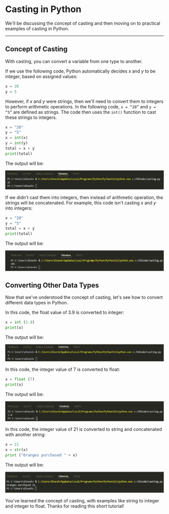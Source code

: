 # Casting in Python
We'll be discussing the concept of casting and then moving on to practical examples of casting in Python.

---

## Concept of Casting
With casting, you can convert a variable from one type to another.

If we use the following code, Python automatically decides *x* and *y* to be integer, based on assigned values:

```python
x = 20
y = 5
```

However, if *x* and *y* were strings, then we'll need to convert them to integers to perform arithmetic operations. In the following code, `x = “20”` and `y = “5”` are defined as strings. The code then uses the `int()` function to cast these strings to integers.

```python
x = "20"
y = "5"
x = int(x)
y = int(y)
total = x + y
print(total)
```

The output will be:

![Total is 25 after casting to int](casting1.png)

If we didn't cast them into integers, then instead of arithmetic operation, the strings will be concatenated. For example, this code isn't casting *x* and *y* into integers:

```python
x = "20"
y = "5"
total = x + y
print(total)
```

The output will be:

![Total is 205 with no casting](casting2.png)

## Converting Other Data Types

Now that we've understood the concept of casting, let's see how to convert different data types in Python.

In this code, the float value of 3.9 is converted to integer:

```python
x = int (3.9)
print(x)
```

The output will be:

![Result is 3](casting3.png)

In this code, the integer value of 7 is converted to float:

```python
x = float (7)
print(x)
```

The output will be:

![Result is 7.0](casting4.png)

In this code, the integer value of 21 is converted to string and concatenated with another string:

```python
x = 21
x = str(x)
print ("Oranges purchased " + x)
```

The output will be:

![Result is Oranges purchased 21](casting5.png)

You've learned the concept of casting, with examples like string to integer and integer to float. Thanks for reading this short tutorial!